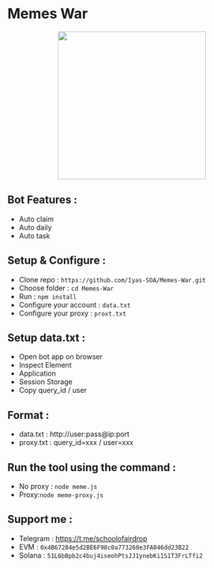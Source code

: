 # Memes War

<p align="center">
  <img height="300" height="auto" src="https://github.com/SchoolOfAirdrop/Files/blob/main/photo_2024-11-24_03-14-44.jpg">
</p>

## Bot Features :
- Auto claim
- Auto daily
- Auto task

## Setup & Configure :

- Clone repo :
`https://github.com/Iyas-SOA/Memes-War.git`
- Choose folder :
`cd Memes-War`
- Run :
`npm install`
- Configure your account :
`data.txt`
- Configure your proxy :
`proxt.txt`

## Setup data.txt :
- Open bot app on browser
- Inspect Element
- Application
- Session Storage
- Copy query_id / user

## Format :
- data.txt : http://user:pass@ip:port
- proxy.txt : query_id=xxx / user=xxx

## Run the tool using the command :

- No proxy : `node meme.js`
- Proxy:`node meme-proxy.js`

## Support me :
- Telegram : https://t.me/schoolofairdrop
- EVM : `0x4B67284e5d2BE6F98c0a773260e3FA046dd23B22`
- Solana : `51L6bBpb2c4buj4iseohPtsJJ1ynebKi1S1T3FrLTfi2`

